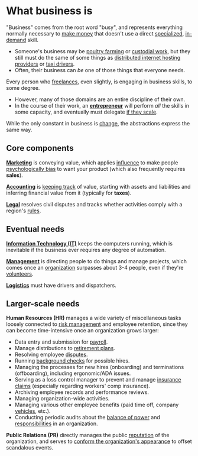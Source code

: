 
# What business is

"Business" comes from the root word "busy", and represents everything normally necessary to [make money](jobs-1_why.md) that doesn't use a direct [specialized](jobs-specialization.md), [in-demand](economics.md) skill.

- Someone's business may be [poultry farming](agriculture.md) or [custodial work](home-housekeeping.md), but they still must do the same of some things as [distributed internet hosting providers](computers-distsys.md) or [taxi drivers](autos.md).
- Often, their business can *be* one of those things that everyone needs.

Every person who [freelances](entrepreneur-4_freelancing.md), even slightly, is engaging in business skills, to some degree.

- However, many of those domains are an entire discipline of their own.
- In the course of their work, an **[entrepreneur](entrepreneur-1_why.md)** will perform *all* the skills in some capacity, and eventually must delegate [if they scale](entrepreneur-6_scaling.md).

While the only constant in business is [change](people-trends.md), the abstractions express the same way.

## Core components

**[Marketing](marketing.md)** is conveying value, which applies [influence](power-influence.md) to make people [psychologically bias](mind-bias.md) to want your product (which also frequently requires **sales**).

**[Accounting](money-accounting.md)** is [keeping track](math.md) of value, starting with assets and liabilities and inferring financial value from it (typically for **taxes**).

**[Legal](legal-safety.md)** resolves civil disputes and tracks whether activities comply with a region's [rules](people-rules.md).

## Eventual needs

**[Information Technology (IT)](computers.md)** keeps the computers running, which is inevitable if the business ever requires any degree of automation.

**[Management](mgmt-1_why.md)** is directing people to do things and manage projects, which comes once an [organization](groups-small.md) surpasses about 3-4 people, even if they're [volunteers](mgmt-npo.md).

**[Logistics](logistics.md)** must have drivers and dispatchers.

## Larger-scale needs

**Human Resources (HR)** manages a wide variety of miscellaneous tasks loosely connected to [risk management](safety-riskmgmt.md) and employee retention, since they can become time-intensive once an organization grows larger:

- Data entry and submission for [payroll](money-accounting.md).
- Manage distributions to [retirement plans](money-investing.md).
- Resolving employee [disputes](people-conflicts.md).
- Running [background checks](people-image-modern.md) for possible hires.
- Managing the processes for new hires (onboarding) and terminations (offboarding), including ergonomic/ADA issues.
- Serving as a loss control manager to prevent and manage [insurance claims](money-insurance.md) (especially regarding workers' comp insurance).
- Archiving employee records and performance reviews.
- Managing organization-wide activities.
- Managing various other employee benefits (paid time off, company [vehicles](autos.md), etc.).
- Conducting periodic audits about the [balance of power](power-types.md) and [responsibilities](meaning.md) in an organization.

**Public Relations (PR)** directly manages the public [reputation](people-image-why.md) of the organization, and serves to [conform the organization's appearance](people-image-distortion.md) to offset scandalous events.
